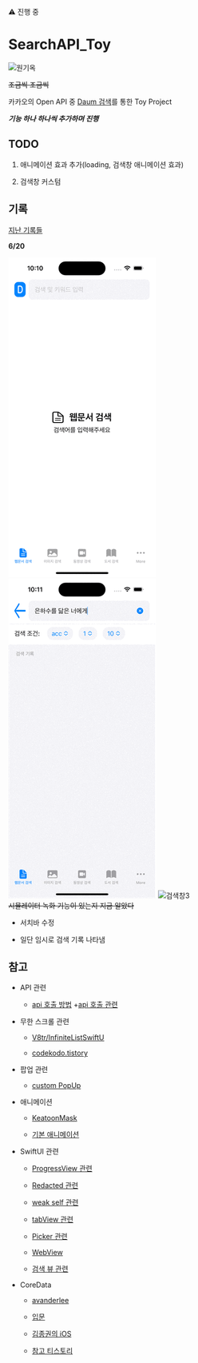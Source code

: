 ⚠️ 진행 중

# SearchAPI_Toy

![원기옥](https://media.tenor.com/E7fROB_zqFAAAAAC/%EC%9B%90%EA%B8%B0%EC%98%A5.gif)
<br/>

~~조금씩 조금씩~~
<br/>

카카오의 Open API 중 [Daum 검색](https://developers.kakao.com/docs/latest/ko/daum-search/dev-guide)를 통한 Toy Project
<br/>

**_기능 하나 하나씩 추가하며 진행_**
<br/>

## TODO

1. 애니메이션 효과 추가(loading, 검색창 애니메이션 효과)
   <br/>

2. 검색창 커스텀
   <br/>

## 기록

[지난 기록들](https://github.com/BOLTB0X/SearchAPI_Toy/blob/main/resultHistory.md)
<br/>

**6/20**
<br/>

![검색창1](https://github.com/BOLTB0X/SearchAPI_Toy/blob/main/gif/%EC%9E%84%EC%8B%9C_%EA%B2%80%EC%83%89%ED%99%94%EB%A9%B41.gif?raw=true) ![검색창2](https://github.com/BOLTB0X/SearchAPI_Toy/blob/main/gif/%EC%9E%84%EC%8B%9C_%EA%B2%80%EC%83%89%ED%99%94%EB%A9%B42.gif?raw=true) ![검색창3](https://github.com/BOLTB0X/SearchAPI_Toy/blob/main/gif/%EC%9E%84%EC%8B%9C_%EA%B2%80%EC%83%89%ED%99%94%EB%A9%B43.gif?raw=true)
<br/>
~~시뮬레이터 녹화 기능이 있는지 지금 알았다~~
<br/>

- 서치바 수정
  <br/>

- 일단 임시로 검색 기록 나타냄
  <br/>

## 참고

- API 관련

  - [api 호출 방법](https://donghoon.io/blog/swift_image_search/) +[api 호출 관련](https://rldd.tistory.com/215)

- 무한 스크롤 관련

  - [V8tr/InfiniteListSwiftU](https://github.com/V8tr/InfiniteListSwiftUI)

  - [codekodo.tistory](https://codekodo.tistory.com/207)

- 팝업 관련

  - [custom PopUp](https://github.com/SnowLukin/CustomPopUp)

- 애니메이션

  - [KeatoonMask](https://github.com/KeatoonMask/SwiftUI-Animation/tree/master)

  - [기본 애니메이션](https://80000coding.oopy.io/bfcbea75-767f-4a9a-87c3-0883a97115bc)

- SwiftUI 관련

  - [ProgressView 관련](https://seons-dev.tistory.com/entry/SwiftUI-ProgressView-작업-진행률)

  - [Redacted 관련](https://seons-dev.tistory.com/entry/SwiftUI-Redacted)

  - [weak self 관련](https://ios-development.tistory.com/926)

  - [tabView 관련](https://seons-dev.tistory.com/entry/SwiftUI-TabView)

  - [Picker 관련](https://www.hohyeonmoon.com/blog/swiftui-tutorial-picker/)

  - [WebView](https://seons-dev.tistory.com/entry/SwiftUI-WebView-%EC%83%9D%EC%84%B1%EC%BD%94%EB%93%9C)

  - [검색 뷰 관련](https://www.hackingwithswift.com/quick-start/swiftui/how-to-add-a-search-bar-to-filter-your-data)

- CoreData

  - [avanderlee](https://www.avanderlee.com/swift/persistent-history-tracking-core-data/)

  - [입문](https://velog.io/@nala/iOS-SwiftUI%EC%97%90%EC%84%9C-CoreData-%EC%8D%A8%EB%B3%B4%EA%B8%B0)

  - [김종권의 iOS](https://ios-development.tistory.com/1162)

  - [참고 티스토리](https://growingsaja.tistory.com/791)
